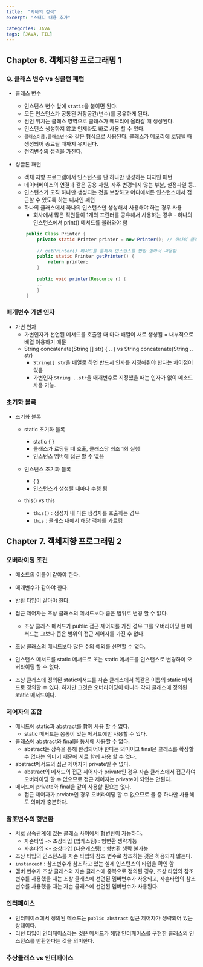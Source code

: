 ```yaml
---
title:  "자바의 정석"
excerpt: "스터디 내용 추가"

categories: JAVA
tags: [JAVA, TIL]
---
```


## Chapter 6. 객체지향 프로그래밍 1

### Q. 클래스 변수 vs 싱글턴 패턴
* 클래스 변수 
	* 인스턴스 변수 앞에 `static`을 붙이면 된다. 
	* 모든 인스턴스가 공통된 저장공간(변수)를 공유하게 된다.
	* 선언 위치는 클래스 영역으로 클래스가 메모리에 올라갈 때 생성된다. 
	* 인스턴스 생성하지 않고 언제라도 바로 사용 할 수 있다.
	* `클래스이름.클래스변수`와 같은 형식으로 사용된다. 클래스가 메모리에 로딩될 때 생성되어 종료될 때까지 유지된다. 
	* 전역변수의 성격을 가진다. 

* 싱글톤 패턴
	* 객체 지향 프로그램에서 인스턴스를 단 하나만 생성하는 디자인 패턴
	* 데이터베이스의 연결과 같은 공용 자원, 자주 변경되지 않는 부분, 설정파일 등.. 
	* 인스턴스가 오직 하나만 생성되는 것을 보장하고 어디에서든 인스턴스에서 접근할 수 있도록 하는 디자인 패턴
	* 하나의 클래스에서 하나의 인스턴스만 생성해서 사용해야 하는 경우 사용 
		* 회사에서 많은 직원들이 1개의 프린터를 공유해서 사용하는 경우 - 하나의 인스턴스에서 print() 메서드를 불러와야 함
	
		
	``` java
		public Class Printer {
			private static Printer printer = new Printer(); // 하나의 클래스 변수
			
			// getPrinter() 메서드를 통해서 인스턴스를 반환 받아서 사용함 
			public static Printer getPrinter() {
				return printer;
			}
		
			public void printer(Resource r) {
			..
			}
		}
	```

### 매개변수 가변 인자
* 가변 인자
	* 가변인자가 선언된 메서드를 호출할 때 마다 배열이 새로 생성됨 = 내부적으로 배열 이용하기 때문
	* String concatenate(String [] str) { .. } vs String concatenate(String .. str)
		* `String[] str`을 배열로 하면 반드시 인자를 지정해줘야 한다는 차이점이 있음
		* 가변인자 `String ..str`을 매개변수로 지정했을 때는 인자가 없이 메소드 사용 가능. 


### 초기화 블록
* 초기화 블록
	* static 초기화 블록
		* static { }
		* 클래스가 로딩될 때 호출, 클래스당 최초 1회 실행
		* 인스턴스 멤버에 접근 할 수 없음
	* 인스턴스 초기화 블록
		* { }
		* 인스턴스가 생성될 때마다 수행 됨
	
	* this() vs this
		* `this()` : 생성자 내 다른 생성자를 호출하는 경우
		* `this` : 클래스 내에서 해당 객체를 가르킴 

## Chapter 7. 객체지향 프로그래밍 2

### 오버라이딩 조건
* 메소드의 이름이 같아야 한다. 
* 매개변수가 같아야 한다.
* 반환 타입이 같아야 한다. 

* 접근 제어자는 조상 클래스의 메서드보다 좁은 범위로 변경 할 수 없다.  
	* 조상 클래스 메서드가 public 접근 제어자를 가진 경우 그를 오버라이딩 한 메서드는 그보다 좁은 범위의 접근 제어자를 가진 수 없다. 
* 조상 클래스의 메서드보다 많은 수의 예외를 선언할 수 없다. 
* 인스턴스 메서드를 static 메서드로 또는 static 메서드를 인스턴스로 변경하여 오버라이딩 할 수 없다. 

* 조상 클래스에 정의된 static메서드를 자손 클래스에서 똑같은 이름의 static 메서드로 정의할 수 있다. 하지만 그것은 오버라이딩이 아니라 각자 클래스에 정의된 static 메서드이다.

### 제어자의 조합
* 메서드에 static과 abstract를 함께 사용 할 수 없다. 
	* static 메서드는 몸통이 있는 메서드에만 사용할 수 있다. 
* 클래스에 abstract와 final을 동시에 사용할 수 없다. 
	* abstract는 상속을 통해 완성되어야 한다는 의미이고 final은 클래스를 확장할 수 없다는 의미기 때문에 서로 함께 사용 할 수 없다.
* abstract메서드의 접근 제어자가 private일 수 없다. 
	* abstract의 메서드의 접근 제어자가 private인 경우 자손 클래스에서 접근하여 오버라이딩 할 수 없으므로 접근 제어자는 private이 되엇는 안된다.
* 메서드에 private와 final을 같이 사용할 필요는 없다.
	* 접근 제어자가 prviate인 경우 오버라이딩 할 수 없으므로 둘 중 하나만 사용해도 의미가 충분하다. 

### 참조변수의 형변환
* 서로 상속관계에 있는 클래스 사이에서 형변환이 가능하다. 
	* 자손타입 -> 조상타입 (업캐스팅) : 형변환 생략가능
	* 자손타입 <- 조상타입 (다운캐스팅) : 형변환 생략 불가능
* 조상 타입의 인스턴스를 자손 타입의 참조 변수로 참조하는 것은 허용되지 않는다. 
* `instanceof` : 참조변수가 참조하고 있는 실제 인스턴스의 타입을 확인 함
* 멤버 변수가 조상 클래스와 자손 클래스에 중복으로 정의된 경우, 조상 타입의 참조변수를 사용했을 때는 조상 클래스에 선언된 멤버변수가 사용되고, 자손타입의 참조변수를 사용했을 때는 자손 클래스에 선언된 멤버변수가 사용된다. 

### 인터페이스
* 인터페이스에서 정의된 메소드는 `public abstract` 접근 제어자가 생략되어 있는 상태이다.
* 리턴 타입이 인터페이스라는 것은 메서드가 해당 인터페이스를 구현한 클래스의 인스턴스를 반환한다는 것을 의미한다.

### 추상클래스 vs 인터페이스

